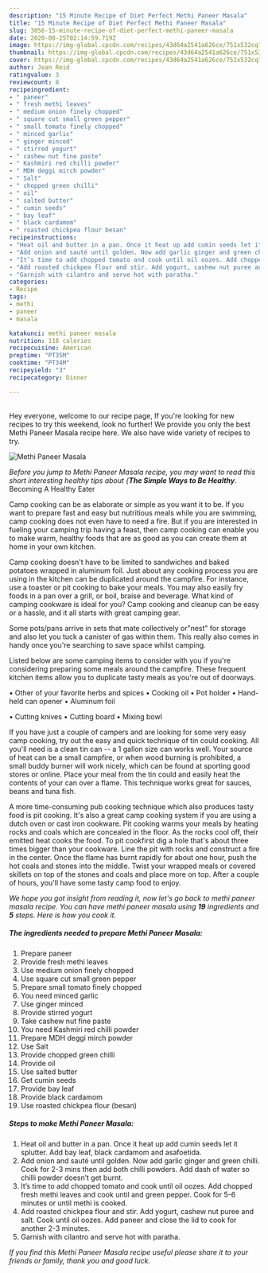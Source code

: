 ```yaml
---
description: "15 Minute Recipe of Diet Perfect Methi Paneer Masala"
title: "15 Minute Recipe of Diet Perfect Methi Paneer Masala"
slug: 3056-15-minute-recipe-of-diet-perfect-methi-paneer-masala
date: 2020-08-25T02:14:59.719Z
image: https://img-global.cpcdn.com/recipes/43d64a2541a626ce/751x532cq70/methi-paneer-masala-recipe-main-photo.jpg
thumbnail: https://img-global.cpcdn.com/recipes/43d64a2541a626ce/751x532cq70/methi-paneer-masala-recipe-main-photo.jpg
cover: https://img-global.cpcdn.com/recipes/43d64a2541a626ce/751x532cq70/methi-paneer-masala-recipe-main-photo.jpg
author: Jean Reid
ratingvalue: 3
reviewcount: 8
recipeingredient:
- " paneer"
- " fresh methi leaves"
- " medium onion finely chopped"
- " square cut small green pepper"
- " small tomato finely chopped"
- " minced garlic"
- " ginger minced"
- " stirred yogurt"
- " cashew nut fine paste"
- " Kashmiri red chilli powder"
- " MDH deggi mirch powder"
- " Salt"
- " chopped green chilli"
- " oil"
- " salted butter"
- " cumin seeds"
- " bay leaf"
- " black cardamom"
- " roasted chickpea flour besan"
recipeinstructions:
- "Heat oil and butter in a pan. Once it heat up add cumin seeds let it splutter. Add bay leaf, black cardamom and asafoetida."
- "Add onion and sauté until golden. Now add garlic ginger and green chilli. Cook for 2-3 mins then add both chilli powders. Add dash of water so chilli powder doesn’t get burnt."
- "It’s time to add chopped tomato and cook until oil oozes. Add chopped fresh methi leaves and cook until and green pepper. Cook for 5-6 minutes or until methi is cooked."
- "Add roasted chickpea flour and stir. Add yogurt, cashew nut puree and salt. Cook until oil oozes. Add paneer and close the lid to cook for another 2-3 minutes."
- "Garnish with cilantro and serve hot with paratha."
categories:
- Recipe
tags:
- methi
- paneer
- masala

katakunci: methi paneer masala 
nutrition: 118 calories
recipecuisine: American
preptime: "PT35M"
cooktime: "PT34M"
recipeyield: "3"
recipecategory: Dinner

---
```

<br>
Hey everyone, welcome to our recipe page, If you're looking for new recipes to try this weekend, look no further! We provide you only the best Methi Paneer Masala recipe here. We also have wide variety of recipes to try.
<br>


![Methi Paneer Masala](https://img-global.cpcdn.com/recipes/43d64a2541a626ce/751x532cq70/methi-paneer-masala-recipe-main-photo.jpg)

<i>Before you jump to Methi Paneer Masala recipe, you may want to read this short interesting healthy tips about {<strong>The Simple Ways to Be Healthy</strong>.</i>
Becoming A Healthy Eater

    
Camp cooking can be as elaborate or simple as you want it to be. If you want to prepare fast and easy but nutritious meals while you are swimming, camp cooking does not even have to need a fire. But if you are interested in fueling your camping trip having a feast, then camp cooking can enable you to make warm, healthy foods that are as good as you can create them at home in your own kitchen.

Camp cooking doesn't have to be limited to sandwiches and baked potatoes wrapped in aluminum foil.  Just about any cooking process you are using in the kitchen can be duplicated around the campfire. For instance, use a toaster or pit cooking to bake your meals. You may also easily fry foods in a pan over a grill, or boil, braise and beverage. What kind of camping cookware is ideal for you? Camp cooking and cleanup can be easy or a hassle, and it all starts with great camping gear.

Some pots/pans arrive in sets that mate collectively or"nest" for storage and also let you tuck a canister of gas within them. This really also comes in handy once you're searching to save space whilst camping.

Listed below are some camping items to consider with you if you're considering preparing some meals around the campfire. These frequent kitchen items allow you to duplicate tasty meals as you're out of doorways.


• Other of your favorite herbs and spices
• Cooking oil
• Pot holder
• Hand-held can opener
• Aluminum foil

• Cutting knives
• Cutting board
• Mixing bowl


If you have just a couple of campers and are looking for some very easy camp cooking, try out the easy and quick technique of tin could cooking. All you'll need is a clean tin can -- a 1 gallon size can works well. Your source of heat can be a small campfire, or when wood burning is prohibited, a small buddy burner will work nicely, which can be found at sporting good stores or online. Place your meal from the tin could and easily heat the contents of your can over a flame.  This technique works great for sauces, beans and tuna fish.

A more time-consuming pub cooking technique which also produces tasty food is pit cooking.  It's also a great camp cooking system if you are using a dutch oven or cast iron cookware. Pit cooking warms your meals by heating rocks and coals which are concealed in the floor. As the rocks cool off, their emitted heat cooks the food. To pit cookfirst dig a hole that's about three times bigger than your cookware. Line the pit with rocks and construct a fire in the center. Once the flame has burnt rapidly for about one hour, push the hot coals and stones into the middle. Twist your wrapped meals or covered skillets on top of the stones and coals and place more on top. After a couple of hours, you'll have some tasty camp food to enjoy.


<i>We hope you got insight from reading it, now let's go back to methi paneer masala recipe. You can have methi paneer masala using <strong>19</strong> ingredients and <strong>5</strong> steps. Here is how you cook it.
</i>

##### The ingredients needed to prepare Methi Paneer Masala:

1. Prepare  paneer
1. Provide  fresh methi leaves
1. Use  medium onion finely chopped
1. Use  square cut small green pepper
1. Prepare  small tomato finely chopped
1. You need  minced garlic
1. Use  ginger minced
1. Provide  stirred yogurt
1. Take  cashew nut fine paste
1. You need  Kashmiri red chilli powder
1. Prepare  MDH deggi mirch powder
1. Use  Salt
1. Provide  chopped green chilli
1. Provide  oil
1. Use  salted butter
1. Get  cumin seeds
1. Provide  bay leaf
1. Provide  black cardamom
1. Use  roasted chickpea flour (besan)


##### Steps to make Methi Paneer Masala:

1. Heat oil and butter in a pan. Once it heat up add cumin seeds let it splutter. Add bay leaf, black cardamom and asafoetida.
1. Add onion and sauté until golden. Now add garlic ginger and green chilli. Cook for 2-3 mins then add both chilli powders. Add dash of water so chilli powder doesn’t get burnt.
1. It’s time to add chopped tomato and cook until oil oozes. Add chopped fresh methi leaves and cook until and green pepper. Cook for 5-6 minutes or until methi is cooked.
1. Add roasted chickpea flour and stir. Add yogurt, cashew nut puree and salt. Cook until oil oozes. Add paneer and close the lid to cook for another 2-3 minutes.
1. Garnish with cilantro and serve hot with paratha.




<i>If you find this Methi Paneer Masala recipe useful please share it to your friends or family, thank you and good luck.</i>
